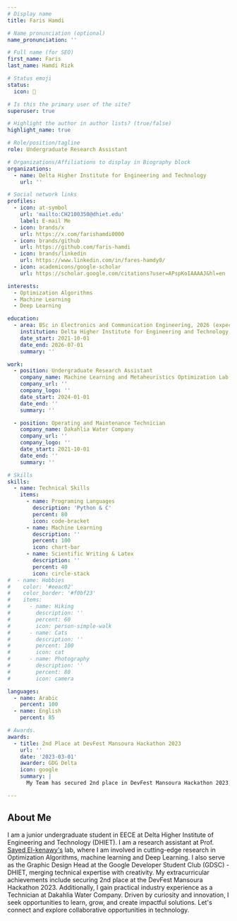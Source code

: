 ```yaml
---
# Display name
title: Faris Hamdi

# Name pronunciation (optional)
name_pronunciation: ''

# Full name (for SEO)
first_name: Faris
last_name: Hamdi Rizk

# Status emoji
status:
  icon: 🤘

# Is this the primary user of the site?
superuser: true

# Highlight the author in author lists? (true/false)
highlight_name: true

# Role/position/tagline
role: Undergraduate Research Assistant

# Organizations/Affiliations to display in Biography block
organizations:
  - name: Delta Higher Institute for Engineering and Technology
    url: ''

# Social network links
profiles:
  - icon: at-symbol
    url: 'mailto:CH2100350@dhiet.edu'
    label: E-mail Me
  - icon: brands/x
    url: https://x.com/farishamdi0000
  - icon: brands/github
    url: https://github.com/faris-hamdi
  - icon: brands/linkedin
    url: https://www.linkedin.com/in/fares-hamdy0/
  - icon: academicons/google-scholar
    url: https://scholar.google.com/citations?user=APspKoIAAAAJ&hl=en

interests:
  - Optimization Algorithms
  - Machine Learning
  - Deep Learning

education:
  - area: BSc in Electronics and Communication Engineering, 2026 (expected)
    institution: Delta Higher Institute for Engineering and Technology
    date_start: 2021-10-01
    date_end: 2026-07-01
    summary: ''

work:
  - position: Undergraduate Research Assistant
    company_name: Machine Learning and Metaheuristics Optimization Lab, Prof. [Sayed El-kenawy's](https://scholar.google.com/citations?user=fA25haEAAAAJ&hl=en&oi=ao)
    company_url: ''
    company_logo: ''
    date_start: 2024-01-01
    date_end: ''
    summary: ''

  - position: Operating and Maintenance Technician
    company_name: Dakahlia Water Company
    company_url: ''
    company_logo: ''
    date_start: 2021-10-01
    date_end: ''
    summary: ''

# Skills
skills:
  - name: Technical Skills
    items:
      - name: Programing Languages
        description: 'Python & C'
        percent: 80
        icon: code-bracket
      - name: Machine Learning
        description: ''
        percent: 100
        icon: chart-bar
      - name: Scientific Writing & Latex
        description: ''
        percent: 40
        icon: circle-stack
#  - name: Hobbies
#    color: '#eeac02'
#    color_border: '#f0bf23'
#    items:
#      - name: Hiking
#        description: ''
#        percent: 60
#        icon: person-simple-walk
#      - name: Cats
#        description: ''
#        percent: 100
#        icon: cat
#      - name: Photography
#        description: ''
#        percent: 80
#        icon: camera

languages:
  - name: Arabic
    percent: 100
  - name: English
    percent: 85

# Awards.
awards:
  - title: 2nd Place at DevFest Mansoura Hackathon 2023
    url: ''
    date: '2023-03-01'
    awarder: GDG Delta
    icon: google
    summary: |
      My Team has secured 2nd place in DevFest Mansoura Hackathon 2023, which is one of the biggest hackathons in Egypt, organized by Google Developer Group - Delta

---
```


## About Me

I am a junior undergraduate student in EECE at Delta Higher Institute of Engineering and Technology (DHIET). I am a research assistant at Prof. [Sayed El-kenawy's](https://scholar.google.com/citations?user=fA25haEAAAAJ&hl=en&oi=ao) lab, where I am involved in cutting-edge research in Optimization Algorithms, machine learning and Deep Learning. I also serve as the Graphic Design Head at the Google Developer Student Club (GDSC) - DHIET, merging technical expertise with creativity. My extracurricular achievements include securing 2nd place at the DevFest Mansoura Hackathon 2023. Additionally, I gain practical industry experience as a Technician at Dakahlia Water Company. Driven by curiosity and innovation, I seek opportunities to learn, grow, and create impactful solutions. Let's connect and explore collaborative opportunities in technology.